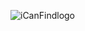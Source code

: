 
![iCanFindlogo](https://user-images.githubusercontent.com/36282687/194733409-b0eaec96-6e82-47db-b184-ce68ce6519f2.png)

